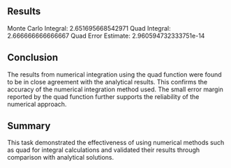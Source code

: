 ## Results

Monte Carlo Integral: 2.651695668542971
Quad Integral: 2.666666666666667
Quad Error Estimate: 2.960594732333751e-14

## Conclusion

The results from numerical integration using the quad function were found to be in close agreement with the analytical results. This confirms the accuracy of the numerical integration method used. The small error margin reported by the quad function further supports the reliability of the numerical approach.

## Summary

This task demonstrated the effectiveness of using numerical methods such as quad for integral calculations and validated their results through comparison with analytical solutions.
